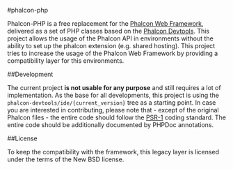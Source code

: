 #phalcon-php

Phalcon-PHP is a free replacement for the [Phalcon Web Framework](https://github.com/phalcon/cphalcon), delivered as a set of PHP classes based on the [Phalcon Devtools](https://github.com/phalcon/phalcon-devtools). This project allows the usage of the Phalcon API in environments without the ability to set up the phalcon extension (e.g. shared hosting).
This project tries to increase the usage of the Phalcon Web Framework by providing a compatibility layer for this environments.

##Development

The current project **is not usable for any purpose** and still requires a lot of implementation. As the base for all developments, this project is using the `phalcon-devtools/ide/{current_version}` tree as a starting point.
In case you are interested in contributing, please note that - except of the original Phalcon files - the entire code should follow the [PSR-1](https://github.com/php-fig/fig-standards/blob/master/accepted/PSR-1-basic-coding-standard.md) coding standard. The entire code should be additionally documented by PHPDoc annotations.

##License

To keep the compatibility with the framework, this legacy layer is licensed under the terms of the New BSD license.
